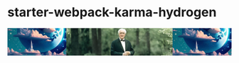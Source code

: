 # starter-webpack-karma-hydrogen

<img src="https://github.com/churchofscyence/resources/blob/main/banners/banner-thomas-edison.png" alt="Thomas Edison">

